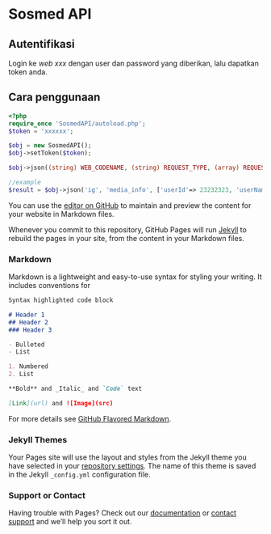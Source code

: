 # Sosmed API

## Autentifikasi
Login ke *web xxx* dengan user dan password yang diberikan, lalu dapatkan token anda. 

## Cara penggunaan

```php
<?php
require_once 'SosmedAPI/autoload.php';
$token = 'xxxxxx';

$obj = new SosmedAPI();
$obj->setToken($token);

$obj->json((string) WEB_CODENAME, (string) REQUEST_TYPE, (array) REQUEST_PARAM);

//example
$result = $obj->json('ig', 'media_info', ['userId'=> 23232323, 'userName']);

```

You can use the [editor on GitHub](https://github.com/plonknimbuzz/sosmed-api/edit/master/README.md) to maintain and preview the content for your website in Markdown files.

Whenever you commit to this repository, GitHub Pages will run [Jekyll](https://jekyllrb.com/) to rebuild the pages in your site, from the content in your Markdown files.

### Markdown

Markdown is a lightweight and easy-to-use syntax for styling your writing. It includes conventions for

```markdown
Syntax highlighted code block

# Header 1
## Header 2
### Header 3

- Bulleted
- List

1. Numbered
2. List

**Bold** and _Italic_ and `Code` text

[Link](url) and ![Image](src)
```

For more details see [GitHub Flavored Markdown](https://guides.github.com/features/mastering-markdown/).

### Jekyll Themes

Your Pages site will use the layout and styles from the Jekyll theme you have selected in your [repository settings](https://github.com/plonknimbuzz/sosmed-api/settings). The name of this theme is saved in the Jekyll `_config.yml` configuration file.

### Support or Contact

Having trouble with Pages? Check out our [documentation](https://help.github.com/categories/github-pages-basics/) or [contact support](https://github.com/contact) and we’ll help you sort it out.
